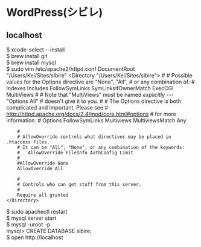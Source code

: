# WordPress(シビレ)
## localhost
$ xcode-select --install  
$ brew install git  
$ brew install mysql  
$ sudo vim /etc/apache2/httpd.conf
    DocumentRoot "/Users/Kei/Sites/sibire"
    <Directory "/Users/Kei/Sites/sibire">
        #
        # Possible values for the Options directive are "None", "All",
        # or any combination of:
        #   Indexes Includes FollowSymLinks SymLinksifOwnerMatch ExecCGI MultiViews
        #
        # Note that "MultiViews" must be named *explicitly* --- "Options All"
        # doesn't give it to you.
        #
        # The Options directive is both complicated and important.  Please see
        # http://httpd.apache.org/docs/2.4/mod/core.html#options
        # for more information.
        #
        Options FollowSymLinks Multiviews
        MultiviewsMatch Any

        #
        # AllowOverride controls what directives may be placed in .htaccess files.
        # It can be "All", "None", or any combination of the keywords:
        #   AllowOverride FileInfo AuthConfig Limit
        #
        #AllowOverride None
        AllowOverride All

        #
        # Controls who can get stuff from this server.
        #
        Require all granted
    </Directory>
$ sudo apachectl restart  
$ mysql.server start  
$ mysql -uroot -p  
mysql> CREATE DATABASE sibire;  
$ open http://localhost  
